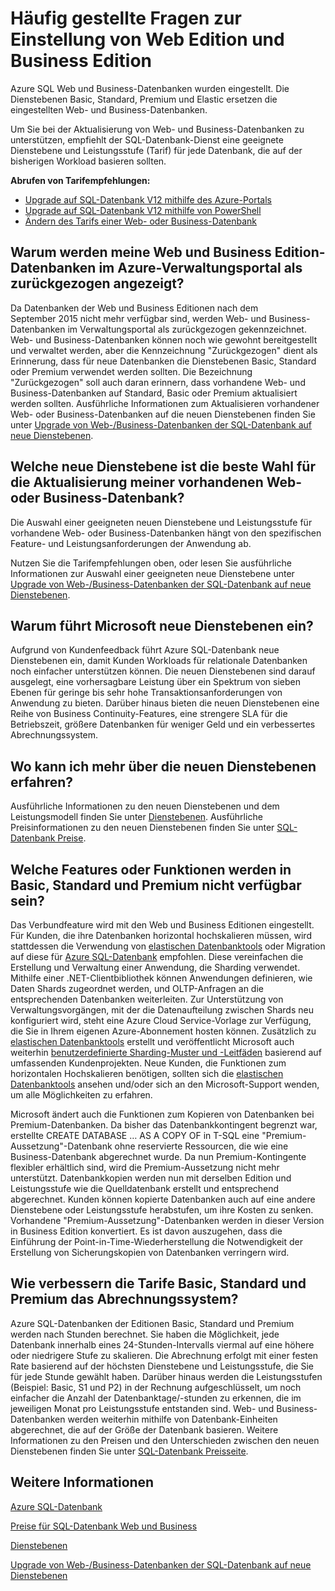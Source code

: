 <properties 
   pageTitle="Häufig gestellte Fragen zur Einstellung von Web Edition und Business Edition | Microsoft Azure"
   description="Erfahren Sie, wann die Web- und Business-Datenbanken in Azure SQL-Datenbank eingestellt werden und welche Features und Funktionen die neuen Dienstebenen bieten."
   services="sql-database"
   documentationCenter="na"
   authors="stevestein"
   manager="jeffreyg"
   editor="monicar" />
<tags 
   ms.service="sql-database"
   ms.devlang="na"
   ms.topic="article"
   ms.tgt_pltfrm="na"
   ms.workload="data-management"
   ms.date="09/30/2015"
   ms.author="sstein" />

# Häufig gestellte Fragen zur Einstellung von Web Edition und Business Edition

Azure SQL Web und Business-Datenbanken wurden eingestellt. Die Dienstebenen Basic, Standard, Premium und Elastic ersetzen die eingestellten Web- und Business-Datenbanken.

Um Sie bei der Aktualisierung von Web- und Business-Datenbanken zu unterstützen, empfiehlt der SQL-Datenbank-Dienst eine geeignete Dienstebene und Leistungsstufe (Tarif) für jede Datenbank, die auf der bisherigen Workload basieren sollten.

**Abrufen von Tarifempfehlungen:**

- [Upgrade auf SQL-Datenbank V12 mithilfe des Azure-Portals](sql-database-v12-upgrade.md)
- [Upgrade auf SQL-Datenbank V12 mithilfe von PowerShell](sql-database-upgrade-server.md)
- [Ändern des Tarifs einer Web- oder Business-Datenbank](sql-database-service-tier-advisor.md)
 


## Warum werden meine Web und Business Edition-Datenbanken im Azure-Verwaltungsportal als zurückgezogen angezeigt?

Da Datenbanken der Web und Business Editionen nach dem September 2015 nicht mehr verfügbar sind, werden Web- und Business-Datenbanken im Verwaltungsportal als zurückgezogen gekennzeichnet. Web- und Business-Datenbanken können noch wie gewohnt bereitgestellt und verwaltet werden, aber die Kennzeichnung "Zurückgezogen" dient als Erinnerung, dass für neue Datenbanken die Dienstebenen Basic, Standard oder Premium verwendet werden sollten. Die Bezeichnung "Zurückgezogen" soll auch daran erinnern, dass vorhandene Web- und Business-Datenbanken auf Standard, Basic oder Premium aktualisiert werden sollten. Ausführliche Informationen zum Aktualisieren vorhandener Web- oder Business-Datenbanken auf die neuen Dienstebenen finden Sie unter [Upgrade von Web-/Business-Datenbanken der SQL-Datenbank auf neue Dienstebenen](sql-database-upgrade-new-service-tiers.md).

## Welche neue Dienstebene ist die beste Wahl für die Aktualisierung meiner vorhandenen Web- oder Business-Datenbank?

Die Auswahl einer geeigneten neuen Dienstebene und Leistungsstufe für vorhandene Web- oder Business-Datenbanken hängt von den spezifischen Feature- und Leistungsanforderungen der Anwendung ab.

Nutzen Sie die Tarifempfehlungen oben, oder lesen Sie ausführliche Informationen zur Auswahl einer geeigneten neue Dienstebene unter [Upgrade von Web-/Business-Datenbanken der SQL-Datenbank auf neue Dienstebenen](sql-database-upgrade-new-service-tiers.md).

## Warum führt Microsoft neue Dienstebenen ein?

Aufgrund von Kundenfeedback führt Azure SQL-Datenbank neue Dienstebenen ein, damit Kunden Workloads für relationale Datenbanken noch einfacher unterstützen können. Die neuen Dienstebenen sind darauf ausgelegt, eine vorhersagbare Leistung über ein Spektrum von sieben Ebenen für geringe bis sehr hohe Transaktionsanforderungen von Anwendung zu bieten. Darüber hinaus bieten die neuen Dienstebenen eine Reihe von Business Continuity-Features, eine strengere SLA für die Betriebszeit, größere Datenbanken für weniger Geld und ein verbessertes Abrechnungssystem.

## Wo kann ich mehr über die neuen Dienstebenen erfahren?

Ausführliche Informationen zu den neuen Dienstebenen und dem Leistungsmodell finden Sie unter [Dienstebenen](sql-database-service-tiers.md). Ausführliche Preisinformationen zu den neuen Dienstebenen finden Sie unter [SQL-Datenbank Preise](http://azure.microsoft.com/pricing/details/sql-database/).

## Welche Features oder Funktionen werden in Basic, Standard und Premium nicht verfügbar sein?

Das Verbundfeature wird mit den Web und Business Editionen eingestellt. Für Kunden, die ihre Datenbanken horizontal hochskalieren müssen, wird stattdessen die Verwendung von [elastischen Datenbanktools](sql-database-elastic-scale-get-started.md) oder Migration auf diese für [Azure SQL-Datenbank](sql-database-elastic-scale-get-started.md) empfohlen. Diese vereinfachen die Erstellung und Verwaltung einer Anwendung, die Sharding verwendet. Mithilfe einer .NET-Clientbibliothek können Anwendungen definieren, wie Daten Shards zugeordnet werden, und OLTP-Anfragen an die entsprechenden Datenbanken weiterleiten. Zur Unterstützung von Verwaltungsvorgängen, mit der die Datenaufteilung zwischen Shards neu konfiguriert wird, steht eine Azure Cloud Service-Vorlage zur Verfügung, die Sie in Ihrem eigenen Azure-Abonnement hosten können. Zusätzlich zu [elastischen Datenbanktools](sql-database-elastic-scale-get-started.md) erstellt und veröffentlicht Microsoft auch weiterhin [benutzerdefinierte Sharding-Muster und -Leitfäden](https://msdn.microsoft.com/library/azure/dn764977.aspx) basierend auf umfassenden Kundenprojekten. Neue Kunden, die Funktionen zum horizontalen Hochskalieren benötigen, sollten sich die [elastischen Datenbanktools](sql-database-elastic-scale-get-started.md) ansehen und/oder sich an den Microsoft-Support wenden, um alle Möglichkeiten zu erfahren.

Microsoft ändert auch die Funktionen zum Kopieren von Datenbanken bei Premium-Datenbanken. Da bisher das Datenbankkontingent begrenzt war, erstellte CREATE DATABASE … AS A COPY OF in T-SQL eine "Premium-Aussetzung"-Datenbank ohne reservierte Ressourcen, die wie eine Business-Datenbank abgerechnet wurde. Da nun Premium-Kontingente flexibler erhältlich sind, wird die Premium-Aussetzung nicht mehr unterstützt. Datenbankkopien werden nun mit derselben Edition und Leistungsstufe wie die Quelldatenbank erstellt und entsprechend abgerechnet. Kunden können kopierte Datenbanken auch auf eine andere Dienstebene oder Leistungsstufe herabstufen, um ihre Kosten zu senken. Vorhandene "Premium-Aussetzung"-Datenbanken werden in dieser Version in Business Edition konvertiert. Es ist davon auszugehen, dass die Einführung der Point-in-Time-Wiederherstellung die Notwendigkeit der Erstellung von Sicherungskopien von Datenbanken verringern wird.

## Wie verbessern die Tarife Basic, Standard und Premium das Abrechnungssystem?

Azure SQL-Datenbanken der Editionen Basic, Standard und Premium werden nach Stunden berechnet. Sie haben die Möglichkeit, jede Datenbank innerhalb eines 24-Stunden-Intervalls viermal auf eine höhere oder niedrigere Stufe zu skalieren. Die Abrechnung erfolgt mit einer festen Rate basierend auf der höchsten Dienstebene und Leistungsstufe, die Sie für jede Stunde gewählt haben. Darüber hinaus werden die Leistungsstufen (Beispiel: Basic, S1 und P2) in der Rechnung aufgeschlüsselt, um noch einfacher die Anzahl der Datenbanktage/-stunden zu erkennen, die im jeweiligen Monat pro Leistungsstufe entstanden sind. Web- und Business-Datenbanken werden weiterhin mithilfe von Datenbank-Einheiten abgerechnet, die auf der Größe der Datenbank basieren. Weitere Informationen zu den Preisen und den Unterschieden zwischen den neuen Dienstebenen finden Sie unter [SQL-Datenbank Preisseite](http://azure.microsoft.com/pricing/details/sql-database/).


## Weitere Informationen

[Azure SQL-Datenbank](https://azure.microsoft.com/documentation/services/sql-database/)

[Preise für SQL-Datenbank Web und Business](https://azure.microsoft.com/pricing/details/sql-database/web-business/)

[Dienstebenen](sql-database-service-tiers.md)

[Upgrade von Web-/Business-Datenbanken der SQL-Datenbank auf neue Dienstebenen](sql-database-upgrade-new-service-tiers.md)

<!---HONumber=AcomDC_1125_2015-->